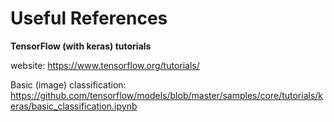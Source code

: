 # Useful References

**TensorFlow (with keras) tutorials**

website: https://www.tensorflow.org/tutorials/

Basic (image) classification: https://github.com/tensorflow/models/blob/master/samples/core/tutorials/keras/basic_classification.ipynb


